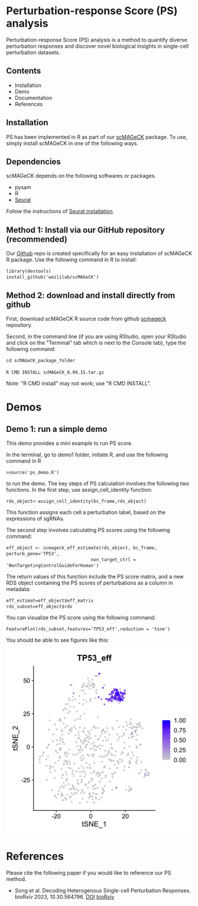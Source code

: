 # Perturbation-response Score (PS) analysis
Perturbation-response Score (PS) analysis is a method to quantify diverse perturbation responses and discover novel biological insights in single-cell perturbation datasets.

## Contents
* Installation
* Demo
* Documentation
* References

## Installation

PS has been implemented in R as part of our [scMAGeCK](https://bitbucket.org/weililab/scmageck/src/master/) package. To use, simply install scMAGeCK in one of the following ways.

## Dependencies 

scMAGeCK depends on the following softwares or packages.

* pysam
* R 
* [Seurat](https://satijalab.org/seurat/)

Follow the instructions of [Seurat installation](https://satijalab.org/seurat/install.html).


## Method 1: Install via our GitHub repository (recommended)

Our [Github](https://github.com/weililab/scMAGeCK) repo is created specifically for an easy installation of scMAGeCK R package. Use the following command in R to install:

    library(devtools)
    install_github('weililab/scMAGeCK')
    
## Method 2: download and install directly from github

First, download scMAGeCK R source code from github [scmageck](https://github.com/weililab/scMAGeCK) repository.

Second, in the command line (if you are using RStudio, open your RStudio and click on the "Terminal" tab which is next to the Console tab), type the following command:

    cd scMAGeCK_package_folder
    
    R CMD INSTALL scMAGeCK_0.99.15.tar.gz

Note: "R CMD install" may not work; use "R CMD INSTALL".


# Demos

## Demo 1: run a simple demo

This demo provides a mini example to run PS score. 


In the terminal, go to demo1 folder, initiate R, and use the following command in R 

    >source('ps_demo.R') 

to run the demo. The key steps of PS calculation involves the following two functions. In the first step, use assign_cell_identity function:

    rds_object<-assign_cell_identity(bc_frame,rds_object)

This function assigns each cell a perturbation label, based on the expressions of sgRNAs.

The second step involves calculating PS scores using the following command:

    eff_object <- scmageck_eff_estimate(rds_object, bc_frame, perturb_gene='TP53', 
                                    non_target_ctrl = 'NonTargetingControlGuideForHuman')

The return values of this function include the PS score matrix, and a new RDS object containing the PS scores of perturbations as a column in metadata:

    eff_estimat=eff_object$eff_matrix
    rds_subset=eff_object$rds

You can visualize the PS score using the following command:

    FeaturePlot(rds_subset,features='TP53_eff',reduction = 'tsne')


You should be able to see figures like this:

![PS score visualization](demo/demo1/TP53_eff.png)

# References

Please cite the following paper if you would like to reference our PS method.

* Song et al. Decoding Heterogenous Single-cell Perturbation Responses. bioRxiv 2023, 10.30.564796. [DOI](https://doi.org/10.1101/2023.10.30.564796) [bioRxiv](https://www.biorxiv.org/content/10.1101/2023.10.30.564796v1)

